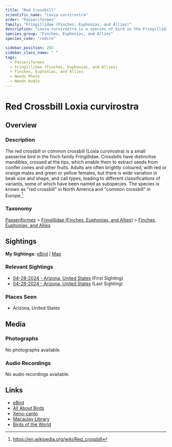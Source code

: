 ```yaml
---
title: "Red Crossbill"
scientific_name: "Loxia curvirostra"
order: "Passeriformes"
family: "Fringillidae (Finches, Euphonias, and Allies)"
description: "Loxia curvirostra is a species of bird in the Fringillidae (Finches, Euphonias, and Allies) family. It has been observed 2 times."
species_group: "Finches, Euphonias, and Allies"
species_code: "redcro"

sidebar_position: 292
sidebar_class_name: " "
tags: 
  - Passeriformes
  - Fringillidae (Finches, Euphonias, and Allies)
  - Finches, Euphonias, and Allies
  - Needs Photo
  - Needs Audio
---
```


# Red Crossbill <span className='sci_name'>Loxia curvirostra</span>

## Overview

### Description
The red crossbill or common crossbill (Loxia curvirostra) is a small passerine bird in the finch family Fringillidae. Crossbills have distinctive mandibles, crossed at the tips, which enable them to extract seeds from conifer cones and other fruits.
Adults are often brightly coloured, with red or orange males and green or yellow females, but there is wide variation in beak size and shape, and call types, leading to different classifications of variants, some of which have been named as subspecies. The species is known as "red crossbill" in North America and "common crossbill" in Europe.[^1]

[^1]: https://en.wikipedia.org/wiki/Red_crossbill

### Taxonomy
[Passeriformes](/tags/passeriformes) > [Fringillidae (Finches, Euphonias, and Allies)](/tags/fringillidae-finches-euphonias-and-allies) > [Finches, Euphonias, and Allies](/tags/finches-euphonias-and-allies)


## Sightings

**My Sightings:** [eBird](https://ebird.org/lifelist?r=world&time=life&spp=redcro) | [Map](/map?species_code=redcro)

### Relevant Sightings

* [04-28-2024 - Arizona, United States](https://ebird.org/checklist/S170824764) (First Sighting)
* [04-28-2024 - Arizona, United States](https://ebird.org/checklist/S170824770) (Last Sighting)

### Places Seen

* Arizona, United States



## Media
### Photographs
No photographs available.

### Audio Recordings
No audio recordings available.

## Links
* [eBird](https://ebird.org/species/redcro) 
* [All About Birds](https://www.allaboutbirds.org/guide/redcro) 
* [Xeno-canto](https://www.xeno-canto.org/species/loxia-curvirostra) 
* [Macaulay Library](https://search.macaulaylibrary.org/catalog?taxonCode=redcro&sort=rating_rank_desc)
* [Birds of the World](https://birdsoftheworld.org/bow/species/redcro)
